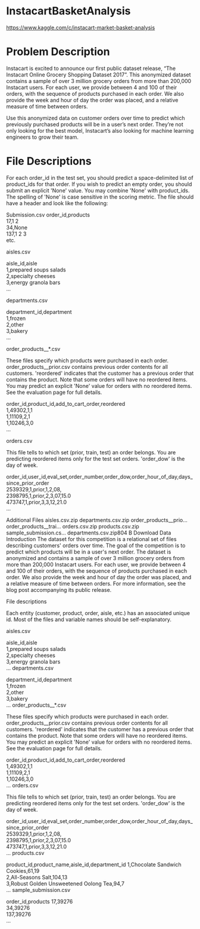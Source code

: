 # InstacartBasketAnalysis
https://www.kaggle.com/c/instacart-market-basket-analysis

# Problem Description
Instacart is excited to announce our first public dataset release, “The Instacart Online Grocery Shopping Dataset 2017”. This anonymized dataset contains a sample of over 3 million grocery orders from more than 200,000 Instacart users.
For each user, we provide between 4 and 100 of their orders, with the sequence of products purchased in each order. We also provide the week and hour of day the order was placed, and a relative measure of time between orders.

Use this anonymized data on customer orders over time to predict which previously purchased products will be in a user’s next order. They’re not only looking for the best model, Instacart’s also looking for machine learning engineers to grow their team.


# File Descriptions
For each order_id in the test set, you should predict a space-delimited list of product_ids for that order. If you wish to predict an empty order, you should submit an explicit 'None' value. You may combine 'None' with product_ids. The spelling of 'None' is case sensitive in the scoring metric. The file should have a header and look like the following:

Submission.csv
order_id,products  
17,1 2  
34,None  
137,1 2 3  
etc.

aisles.csv

 aisle_id,aisle  
 1,prepared soups salads  
 2,specialty cheeses  
 3,energy granola bars  
 ...
 
 
departments.csv

 department_id,department  
 1,frozen  
 2,other  
 3,bakery  
 ...

order_products__*.csv

These files specify which products were purchased in each order. order_products__prior.csv contains previous order contents for all customers. 'reordered' indicates that the customer has a previous order that contains the product. Note that some orders will have no reordered items. You may predict an explicit 'None' value for orders with no reordered items. See the evaluation page for full details.

 order_id,product_id,add_to_cart_order,reordered  
 1,49302,1,1  
 1,11109,2,1  
 1,10246,3,0  
 ... 
 
 orders.csv

This file tells to which set (prior, train, test) an order belongs. You are predicting reordered items only for the test set orders. 'order_dow' is the day of week.

 order_id,user_id,eval_set,order_number,order_dow,order_hour_of_day,days_since_prior_order  
 2539329,1,prior,1,2,08,  
 2398795,1,prior,2,3,07,15.0  
 473747,1,prior,3,3,12,21.0  
 ...
 
 
Additional Files
aisles.csv.zip
departments.csv.zip
order_products__prio…
order_products__trai…
orders.csv.zip
products.csv.zip
sample_submission.cs…
departments.csv.zip804 B
Download
Data Introduction
The dataset for this competition is a relational set of files describing customers' orders over time. The goal of the competition is to predict which products will be in a user's next order. The dataset is anonymized and contains a sample of over 3 million grocery orders from more than 200,000 Instacart users. For each user, we provide between 4 and 100 of their orders, with the sequence of products purchased in each order. We also provide the week and hour of day the order was placed, and a relative measure of time between orders. For more information, see the blog post accompanying its public release.

File descriptions

Each entity (customer, product, order, aisle, etc.) has an associated unique id. Most of the files and variable names should be self-explanatory.

aisles.csv

 aisle_id,aisle  
 1,prepared soups salads  
 2,specialty cheeses  
 3,energy granola bars  
 ...
departments.csv

 department_id,department  
 1,frozen  
 2,other  
 3,bakery  
 ...
order_products__*.csv

These files specify which products were purchased in each order. order_products__prior.csv contains previous order contents for all customers. 'reordered' indicates that the customer has a previous order that contains the product. Note that some orders will have no reordered items. You may predict an explicit 'None' value for orders with no reordered items. See the evaluation page for full details.

 order_id,product_id,add_to_cart_order,reordered  
 1,49302,1,1  
 1,11109,2,1  
 1,10246,3,0  
 ... 
orders.csv

This file tells to which set (prior, train, test) an order belongs. You are predicting reordered items only for the test set orders. 'order_dow' is the day of week.

 order_id,user_id,eval_set,order_number,order_dow,order_hour_of_day,days_since_prior_order  
 2539329,1,prior,1,2,08,  
 2398795,1,prior,2,3,07,15.0  
 473747,1,prior,3,3,12,21.0  
 ...
products.csv

 product_id,product_name,aisle_id,department_id
 1,Chocolate Sandwich Cookies,61,19  
 2,All-Seasons Salt,104,13  
 3,Robust Golden Unsweetened Oolong Tea,94,7  
 ...
sample_submission.csv

order_id,products
17,39276  
34,39276  
137,39276  
...


